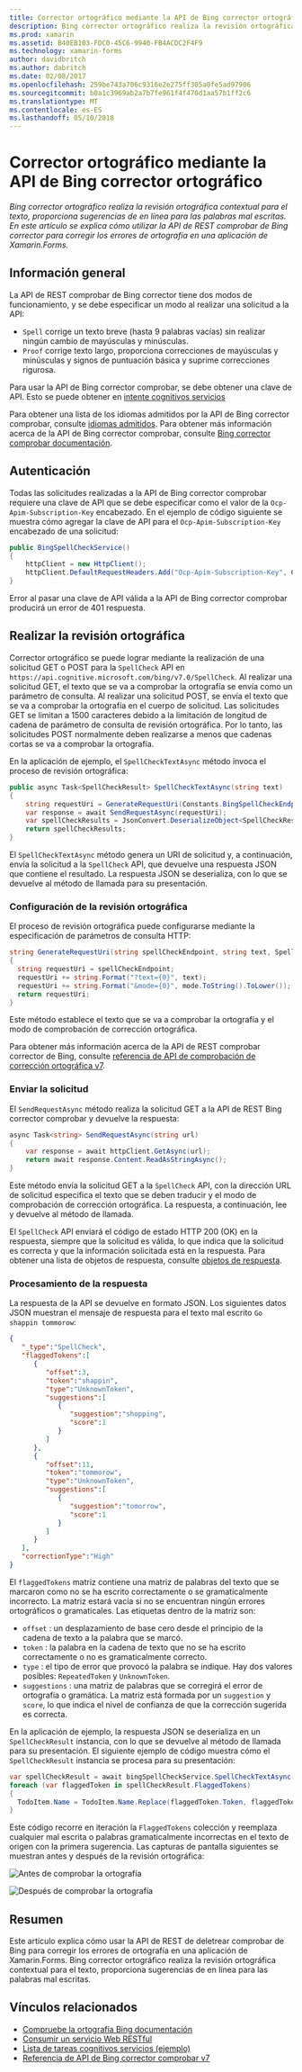```yaml
---
title: Corrector ortográfico mediante la API de Bing corrector ortográfico
description: Bing corrector ortográfico realiza la revisión ortográfica contextual para el texto, proporciona sugerencias de en línea para las palabras mal escritas. En este artículo se explica cómo utilizar la API de REST comprobar de Bing corrector para corregir los errores de ortografía en una aplicación de Xamarin.Forms.
ms.prod: xamarin
ms.assetid: B40EB103-FDC0-45C6-9940-FB4ACDC2F4F9
ms.technology: xamarin-forms
author: davidbritch
ms.author: dabritch
ms.date: 02/08/2017
ms.openlocfilehash: 259be743a706c9316e2e275ff305a0fe5ad97906
ms.sourcegitcommit: b0a1c3969ab2a7b7fe961f4f470d1aa57b1ff2c6
ms.translationtype: MT
ms.contentlocale: es-ES
ms.lasthandoff: 05/10/2018
---
```

# <a name="spell-checking-using-the-bing-spell-check-api"></a>Corrector ortográfico mediante la API de Bing corrector ortográfico

_Bing corrector ortográfico realiza la revisión ortográfica contextual para el texto, proporciona sugerencias de en línea para las palabras mal escritas. En este artículo se explica cómo utilizar la API de REST comprobar de Bing corrector para corregir los errores de ortografía en una aplicación de Xamarin.Forms._

## <a name="overview"></a>Información general

La API de REST comprobar de Bing corrector tiene dos modos de funcionamiento, y se debe especificar un modo al realizar una solicitud a la API:

- `Spell` corrige un texto breve (hasta 9 palabras vacías) sin realizar ningún cambio de mayúsculas y minúsculas.
- `Proof` corrige texto largo, proporciona correcciones de mayúsculas y minúsculas y signos de puntuación básica y suprime correcciones rigurosa.

Para usar la API de Bing corrector comprobar, se debe obtener una clave de API. Esto se puede obtener en [intente cognitivos servicios](https://azure.microsoft.com/try/cognitive-services/)

Para obtener una lista de los idiomas admitidos por la API de Bing corrector comprobar, consulte [idiomas admitidos](/azure/cognitive-services/bing-spell-check/bing-spell-check-supported-languages/). Para obtener más información acerca de la API de Bing corrector comprobar, consulte [Bing corrector comprobar documentación](/azure/cognitive-services/bing-spell-check/).

## <a name="authentication"></a>Autenticación

Todas las solicitudes realizadas a la API de Bing corrector comprobar requiere una clave de API que se debe especificar como el valor de la `Ocp-Apim-Subscription-Key` encabezado. En el ejemplo de código siguiente se muestra cómo agregar la clave de API para el `Ocp-Apim-Subscription-Key` encabezado de una solicitud:

```csharp
public BingSpellCheckService()
{
    httpClient = new HttpClient();
    httpClient.DefaultRequestHeaders.Add("Ocp-Apim-Subscription-Key", Constants.BingSpellCheckApiKey);
}
```

Error al pasar una clave de API válida a la API de Bing corrector comprobar producirá un error de 401 respuesta.

## <a name="performing-spell-checking"></a>Realizar la revisión ortográfica

Corrector ortográfico se puede lograr mediante la realización de una solicitud GET o POST para la `SpellCheck` API en `https://api.cognitive.microsoft.com/bing/v7.0/SpellCheck`. Al realizar una solicitud GET, el texto que se va a comprobar la ortografía se envía como un parámetro de consulta. Al realizar una solicitud POST, se envía el texto que se va a comprobar la ortografía en el cuerpo de solicitud. Las solicitudes GET se limitan a 1500 caracteres debido a la limitación de longitud de cadena de parámetro de consulta de revisión ortográfica. Por lo tanto, las solicitudes POST normalmente deben realizarse a menos que cadenas cortas se va a comprobar la ortografía.

En la aplicación de ejemplo, el `SpellCheckTextAsync` método invoca el proceso de revisión ortográfica:

```csharp
public async Task<SpellCheckResult> SpellCheckTextAsync(string text)
{
    string requestUri = GenerateRequestUri(Constants.BingSpellCheckEndpoint, text, SpellCheckMode.Spell);
    var response = await SendRequestAsync(requestUri);
    var spellCheckResults = JsonConvert.DeserializeObject<SpellCheckResult>(response);
    return spellCheckResults;
}
```

El `SpellCheckTextAsync` método genera un URI de solicitud y, a continuación, envía la solicitud a la `SpellCheck` API, que devuelve una respuesta JSON que contiene el resultado. La respuesta JSON se deserializa, con lo que se devuelve al método de llamada para su presentación.

### <a name="configuring-spell-checking"></a>Configuración de la revisión ortográfica

El proceso de revisión ortográfica puede configurarse mediante la especificación de parámetros de consulta HTTP:

```csharp
string GenerateRequestUri(string spellCheckEndpoint, string text, SpellCheckMode mode)
{
  string requestUri = spellCheckEndpoint;
  requestUri += string.Format("?text={0}", text);                         // text to spell check
  requestUri += string.Format("&mode={0}", mode.ToString().ToLower());    // spellcheck mode - proof or spell
  return requestUri;
}
```

Este método establece el texto que se va a comprobar la ortografía y el modo de comprobación de corrección ortográfica.

Para obtener más información acerca de la API de REST comprobar corrector de Bing, consulte [referencia de API de comprobación de corrección ortográfica v7](/rest/api/cognitiveservices/bing-spell-check-api-v7-reference/).

### <a name="sending-the-request"></a>Enviar la solicitud

El `SendRequestAsync` método realiza la solicitud GET a la API de REST Bing corrector comprobar y devuelve la respuesta:

```csharp
async Task<string> SendRequestAsync(string url)
{
    var response = await httpClient.GetAsync(url);
    return await response.Content.ReadAsStringAsync();
}
```

Este método envía la solicitud GET a la `SpellCheck` API, con la dirección URL de solicitud especifica el texto que se deben traducir y el modo de comprobación de corrección ortográfica. La respuesta, a continuación, lee y devuelve al método de llamada.

El `SpellCheck` API enviará el código de estado HTTP 200 (OK) en la respuesta, siempre que la solicitud es válida, lo que indica que la solicitud es correcta y que la información solicitada está en la respuesta. Para obtener una lista de objetos de respuesta, consulte [objetos de respuesta](/rest/api/cognitiveservices/bing-spell-check-api-v7-reference#response-objects).

### <a name="processing-the-response"></a>Procesamiento de la respuesta

La respuesta de la API se devuelve en formato JSON. Los siguientes datos JSON muestran el mensaje de respuesta para el texto mal escrito `Go shappin tommorow`:

```json
{  
   "_type":"SpellCheck",
   "flaggedTokens":[  
      {  
         "offset":3,
         "token":"shappin",
         "type":"UnknownToken",
         "suggestions":[  
            {  
               "suggestion":"shopping",
               "score":1
            }
         ]
      },
      {  
         "offset":11,
         "token":"tommorow",
         "type":"UnknownToken",
         "suggestions":[  
            {  
               "suggestion":"tomorrow",
               "score":1
            }
         ]
      }
   ],
   "correctionType":"High"
}
```

El `flaggedTokens` matriz contiene una matriz de palabras del texto que se marcaron como no se ha escrito correctamente o se gramaticalmente incorrecto. La matriz estará vacía si no se encuentran ningún errores ortográficos o gramaticales. Las etiquetas dentro de la matriz son:

- `offset` : un desplazamiento de base cero desde el principio de la cadena de texto a la palabra que se marcó.
- `token` : la palabra en la cadena de texto que no se ha escrito correctamente o no es gramaticalmente correcto.
- `type` : el tipo de error que provocó la palabra se indique. Hay dos valores posibles: `RepeatedToken` y `UnknownToken`.
- `suggestions` : una matriz de palabras que se corregirá el error de ortografía o gramática. La matriz está formada por un `suggestion` y `score`, lo que indica el nivel de confianza de que la corrección sugerida es correcta.

En la aplicación de ejemplo, la respuesta JSON se deserializa en un `SpellCheckResult` instancia, con lo que se devuelve al método de llamada para su presentación. El siguiente ejemplo de código muestra cómo el `SpellCheckResult` instancia se procesa para su presentación:

```csharp
var spellCheckResult = await bingSpellCheckService.SpellCheckTextAsync(TodoItem.Name);
foreach (var flaggedToken in spellCheckResult.FlaggedTokens)
{
  TodoItem.Name = TodoItem.Name.Replace(flaggedToken.Token, flaggedToken.Suggestions.FirstOrDefault().Suggestion);
}
```

Este código recorre en iteración la `FlaggedTokens` colección y reemplaza cualquier mal escrita o palabras gramaticalmente incorrectas en el texto de origen con la primera sugerencia. Las capturas de pantalla siguientes se muestran antes y después de la revisión ortográfica:

![](spell-check-images/before-spell-check.png "Antes de comprobar la ortografía")

![](spell-check-images/after-spell-check.png "Después de comprobar la ortografía")

## <a name="summary"></a>Resumen

Este artículo explica cómo usar la API de REST de deletrear comprobar de Bing para corregir los errores de ortografía en una aplicación de Xamarin.Forms. Bing corrector ortográfico realiza la revisión ortográfica contextual para el texto, proporciona sugerencias de en línea para las palabras mal escritas.

## <a name="related-links"></a>Vínculos relacionados

- [Compruebe la ortografía Bing documentación](/azure/cognitive-services/bing-spell-check/)
- [Consumir un servicio Web RESTful](~/xamarin-forms/data-cloud/consuming/rest.md)
- [Lista de tareas cognitivos servicios (ejemplo)](https://developer.xamarin.com/samples/xamarin-forms/WebServices/TodoCognitiveServices/)
- [Referencia de API de Bing corrector comprobar v7](/rest/api/cognitiveservices/bing-spell-check-api-v7-reference/)
